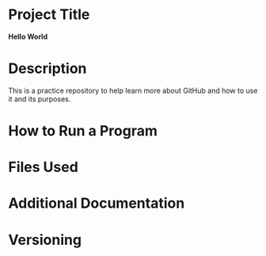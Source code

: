 # Project Title
**Hello World**
# Description
This is a practice repository to help learn more about GitHub and how to use it and its purposes.
# How to Run a Program

# Files Used

# Additional Documentation

# Versioning
